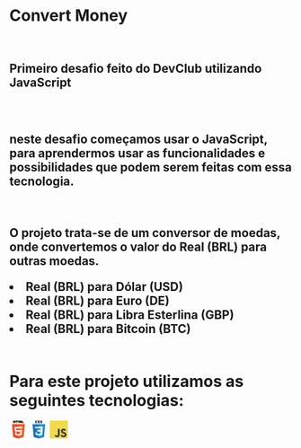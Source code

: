 <h1>Convert Money</h1>

<br>
<h2> Primeiro desafio feito do DevClub  utilizando JavaScript <h2>
<br>
<p> neste desafio começamos usar o JavaScript, para aprendermos usar as funcionalidades e possibilidades que podem serem feitas com essa tecnologia.
</p>
  <br>
<p>  O projeto trata-se de um conversor de moedas, onde convertemos o valor do Real (BRL) para outras moedas.</p>
<li>Real (BRL) para Dólar (USD)</li>
<li>Real (BRL) para Euro (DE) </li>
<li>Real (BRL) para Libra Esterlina (GBP)</li>
<li>Real (BRL) para Bitcoin (BTC)</li>
<br>
<h1>Para este projeto utilizamos as seguintes tecnologias:</h1>
<code><img height="32" src="https://raw.githubusercontent.com/github/explore/80688e429a7d4ef2fca1e82350fe8e3517d3494d/topics/html/html.png" alt="HTML5"/></code>
<code><img height="32" src="https://raw.githubusercontent.com/github/explore/80688e429a7d4ef2fca1e82350fe8e3517d3494d/topics/css/css.png" alt="CSS"/></code>
<code><img height="32" src="https://raw.githubusercontent.com/github/explore/80688e429a7d4ef2fca1e82350fe8e3517d3494d/topics/javascript/javascript.png" alt="Javascript"/></code>
